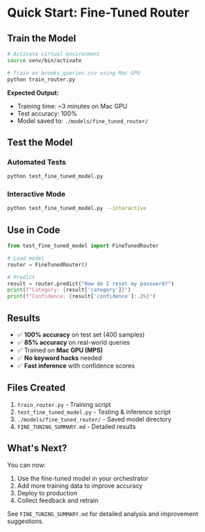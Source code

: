 # Quick Start: Fine-Tuned Router

## Train the Model
```bash
# Activate virtual environment
source venv/bin/activate

# Train on brooks_queries.csv using Mac GPU
python train_router.py
```

**Expected Output:**
- Training time: ~3 minutes on Mac GPU
- Test accuracy: 100%
- Model saved to: `./models/fine_tuned_router/`

## Test the Model

### Automated Tests
```bash
python test_fine_tuned_model.py
```

### Interactive Mode
```bash
python test_fine_tuned_model.py --interactive
```

## Use in Code

```python
from test_fine_tuned_model import FineTunedRouter

# Load model
router = FineTunedRouter()

# Predict
result = router.predict("How do I reset my password?")
print(f"Category: {result['category']}")
print(f"Confidence: {result['confidence']:.2%}")
```

## Results

- ✅ **100% accuracy** on test set (400 samples)
- ✅ **85% accuracy** on real-world queries
- ✅ Trained on **Mac GPU (MPS)**
- ✅ **No keyword hacks** needed
- ✅ **Fast inference** with confidence scores

## Files Created

1. `train_router.py` - Training script
2. `test_fine_tuned_model.py` - Testing & inference script  
3. `./models/fine_tuned_router/` - Saved model directory
4. `FINE_TUNING_SUMMARY.md` - Detailed results

## What's Next?

You can now:
1. Use the fine-tuned model in your orchestrator
2. Add more training data to improve accuracy
3. Deploy to production
4. Collect feedback and retrain

See `FINE_TUNING_SUMMARY.md` for detailed analysis and improvement suggestions.
